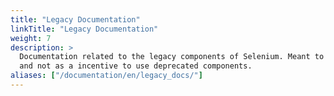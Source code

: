 ```yaml
---
title: "Legacy Documentation"
linkTitle: "Legacy Documentation"
weight: 7
description: >
  Documentation related to the legacy components of Selenium. Meant to be kept purely for historical reasons 
  and not as a incentive to use deprecated components.
aliases: ["/documentation/en/legacy_docs/"]
---
```


